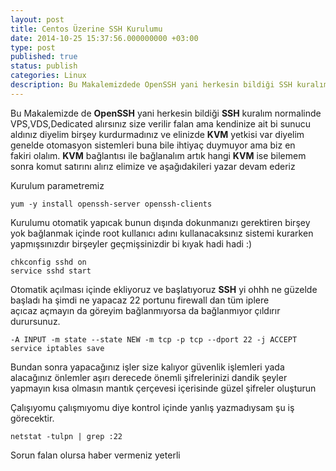 ```yaml
---
layout: post
title: Centos Üzerine SSH Kurulumu
date: 2014-10-25 15:37:56.000000000 +03:00
type: post
published: true
status: publish
categories: Linux
description: Bu Makalemizdede OpenSSH yani herkesin bildiği SSH kuralım normalinde VPS,VDS,Dedicated alırsınız size verilir falan ama kendinize
---
```

Bu Makalemizde de **OpenSSH** yani herkesin bildiği **SSH** kuralım normalinde VPS,VDS,Dedicated alırsınız size verilir falan ama kendinize ait bi sunucu aldınız diyelim birşey kurdurmadınız ve elinizde **KVM** yetkisi var diyelim genelde otomasyon sistemleri buna bile ihtiyaç duymuyor ama biz en fakiri&nbsp;olalım. **KVM** bağlantısı ile bağlanalım artık hangi **KVM** ise bilemem sonra komut satırını alırız elimize ve aşağıdakileri yazar devam ederiz

Kurulum parametremiz

    yum -y install openssh-server openssh-clients

Kurulumu otomatik yapıcak bunun dışında dokunmanızı gerektiren birşey yok bağlanmak içinde root kullanıcı adını kullanacaksınız sistemi kurarken yapmışsınızdır birşeyler geçmişsinizdir bi kıyak hadi hadi :)

    chkconfig sshd on
    service sshd start

Otomatik açılması içinde ekliyoruz ve başlatıyoruz **SSH** yi ohhh ne güzelde başladı ha şimdi ne yapacaz 22 portunu firewall dan tüm iplere açıcaz&nbsp;açmayın da göreyim bağlanmıyorsa da bağlanmıyor çıldırır durursunuz.

    -A INPUT -m state --state NEW -m tcp -p tcp --dport 22 -j ACCEPT
    service iptables save

Bundan sonra yapacağınız işler size kalıyor güvenlik işlemleri yada alacağınız önlemler aşırı derecede önemli şifrelerinizi dandik şeyler yapmayın kısa olmasın mantık çerçevesi içerisinde güzel şifreler oluşturun

Çalışıyomu çalışmıyomu diye kontrol içinde yanlış yazmadıysam şu iş görecektir.

    netstat -tulpn | grep :22

Sorun falan olursa haber vermeniz yeterli
